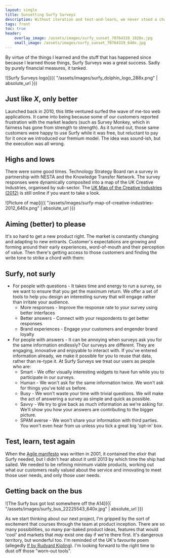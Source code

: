```yaml
---
layout: single
title: Sunsetting Surfy Surveys
description: Without iteration and test-and-learn, we never stood a chance of commercial success, but lots of good things came from doing it all wrong. 
tags: front
toc: true
header:
    overlay_image: /assets/images/surfy_sunset_70764319_1920x.jpg
    small_image: /assets/images/surfy_sunset_70764319_640x.jpg
---
```


By virtue of the things I learned and the stuff that has happened since because I learned those things, Surfy Surveys was a great success.  Sadly by purely financial measures, it tanked.

![Surfy Surveys logo]({{ "/assets/images/surfy_dolphin_logo_288x.png" | absolute_url }})

## Just like _X_, only better 

Launched back in 2010, this little ventured surfed the wave of me-too web applications.  It came into being because some of our customers reported frustration with the market leaders (such as Survey Monkey, which in fairness has gone from strength to strength).  As it turned out, those same customers were happy to use Surfy while it was free, but reluctant to pay for it once we introduced our fremium model.  The idea was sound-ish, but the execution was all wrong.

## Highs and lows

There were some good times.  Technology Strategy Board ran a survey in partnership with NESTA and the Knowledge Transfer Network.  The survey responses were dynamically composited into a map of the UK Creative Industries, organised by sub-sector.  The [UK Map of the Creative Industries (2012)](http://www.lightenna.com/legacy/node/982/map.html) is still online if you want to take a look.

![Picture of map]({{ "/assets/images/surfy-map-of-creative-industries-2012_640x.png" | absolute_url }})

## Aiming (better) to please

It's so hard to get a new product right.  The market is constantly changing and adapting to new entrants.  Customer's expectations are growing and forming around their early experiences, word-of-mouth and their perception of value.  Then there's getting access to those customers and finding the write tone to strike a chord with them:

## Surfy, not surly
+ For people with questions - It takes time and energy to run a survey, so we want to ensure that you get the maximum return. We offer a set of tools to help you design an interesting survey that will engage rather than irritate your audience.
    + More responses - Improve the response rate to your survey using better interfaces
    + Better answers - Connect with your respondents to get better responses
    + Brand experiences - Engage your customers and engender brand loyalty
+ For people with answers - It can be annoying when surveys ask you for the same information endlessly? Our surveys are different. They are engaging, innovative and enjoyable to interact with. If you've entered information already, we make it possible for you to reuse that data, rather than re-type it. At Surfy Surveys we treat our users as people who are:
    + Smart - We offer visually interesting widgets to have fun while you to participate in our surveys.
    + Human - We won't ask for the same information twice. We won't ask for things you've told us before.
    + Busy - We won't waste your time with trivial questions. We will make the act of answering a survey as simple and quick as possible.
    + Savvy - We try to give back as much information as we're asking for. We'll show you how your answers are contributing to the bigger picture.
    + SPAM averse - We won't share your information with third parties. You won't even hear from us unless you tick a great big 'opt-in' box.

## Test, learn, test again

When the [Agile manifesto](http://agilemanifesto.org/history.html) was written in 2001, it contained the elixir that Surfy needed, but I didn't hear about it until 2013 by which time the ship had sailed.  We needed to be refining minimum viable products, working out what our customers really valued about the service and innovating to meet those user needs, and only those user needs.

## Getting back on the bus

![The Surfy bus got lost somewhere off the A14]({{ "/assets/images/surfy_bus_22225543_640x.jpg" | absolute_url }})

As we start thinking about our next project, I'm gripped by the sort of excitement that courses through the team at product inception.  There are so many possibilities, so many par-baked product ideas, features that would 'cool' and markets that _may_ exist one day if we're there first.  It's dangerous territory, but wonderful too.  I'm reminded of the UK's favourite poem (allegedly [If by Rudyard Kipling](https://www.poetryfoundation.org/poems/46473/if---)).  I'm looking forward to the right time to dust off those "worn-out tools".
